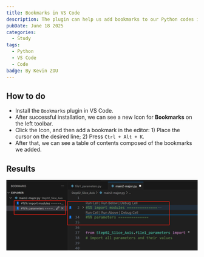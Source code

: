 ```yaml
---
title: Bookmarks in VS Code
description: The plugin can help us add bookmarks to our Python codes in VS Code.
pubDate: June 18 2025
categories:
  - Study
tags:
  - Python
  - VS Code
  - Code
badge: By Kevin ZOU
---
```

## How to do
- Install the `Bookmarks` plugin in VS Code.
- After successful installation, we can see a new Icon for **Bookmarks** on the left toolbar.
- Click the Icon, and then add a bookmark in the editor: 1) Place the cursor on the desired line; 2) Press `Ctrl + Alt + K`.
- After that, we can see a table of contents composed of the bookmarks we added.

## Results
![Bookmarks](/public/image/Bookmarks.png)





